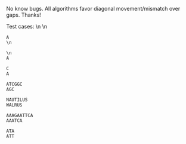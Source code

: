 No know bugs. 
All algorithms favor diagonal movement/mismatch over gaps. 
Thanks!

Test cases:
    \n
    \n

    A
    \n

    \n
    A

    C
    A

    ATCGGC
    AGC

    NAUTILUS
    WALRUS

    AAAGAATTCA
    AAATCA

    ATA
    ATT

